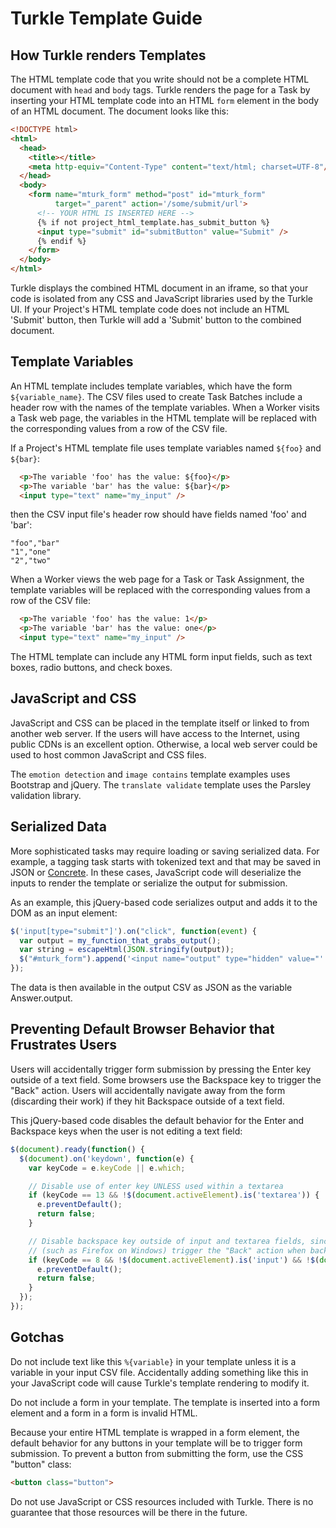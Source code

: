 # Turkle Template Guide #

## How Turkle renders Templates ##

The HTML template code that you write should not be a complete HTML
document with `head` and `body` tags.  Turkle renders the page for a
Task by inserting your HTML template code into an HTML `form` element
in the body of an HTML document.  The document looks like this:

``` html
<!DOCTYPE html>
<html>
  <head>
    <title></title>
    <meta http-equiv="Content-Type" content="text/html; charset=UTF-8"/>
  </head>
  <body>
    <form name="mturk_form" method="post" id="mturk_form"
          target="_parent" action='/some/submit/url'>
      <!-- YOUR HTML IS INSERTED HERE -->
      {% if not project_html_template.has_submit_button %}
      <input type="submit" id="submitButton" value="Submit" />
      {% endif %}
    </form>
  </body>
</html>
```

Turkle displays the combined HTML document in an iframe, so that your
code is isolated from any CSS and JavaScript libraries used by the
Turkle UI.  If your Project's HTML template code does not include an
HTML 'Submit' button, then Turkle will add a 'Submit' button to the
combined document.

## Template Variables ##

An HTML template includes template variables, which have the form
`${variable_name}`.  The CSV files used to create Task Batches include
a header row with the names of the template variables.  When a Worker
visits a Task web page, the variables in the HTML template will be
replaced with the corresponding values from a row of the CSV file.

If a Project's HTML template file uses template variables named
`${foo}` and `${bar}`:

``` html
  <p>The variable 'foo' has the value: ${foo}</p>
  <p>The variable 'bar' has the value: ${bar}</p>
  <input type="text" name="my_input" />
```

then the CSV input file's header row should have fields named 'foo'
and 'bar':

    "foo","bar"
	"1","one"
	"2","two"

When a Worker views the web page for a Task or Task Assignment, the
template variables will be replaced with the corresponding values from
a row of the CSV file:

``` html
  <p>The variable 'foo' has the value: 1</p>
  <p>The variable 'bar' has the value: one</p>
  <input type="text" name="my_input" />
```

The HTML template can include any HTML form input fields, such as text
boxes, radio buttons, and check boxes.

## JavaScript and CSS ##

JavaScript and CSS can be placed in the template itself or linked to from
another web server. If the users will have access to the Internet, using
public CDNs is an excellent option. Otherwise, a local web server could
be used to host common JavaScript and CSS files.

The `emotion detection` and `image contains` template examples uses
Bootstrap and jQuery. The `translate validate` template uses the
Parsley validation library.

## Serialized Data ##

More sophisticated tasks may require loading or saving serialized data.
For example, a tagging task starts with tokenized text and that may be
saved in JSON or [Concrete](https://github.com/hltcoe/concrete).
In these cases, JavaScript code will deserialize the inputs to render
the template or serialize the output for submission.

As an example, this jQuery-based code serializes output and adds it to
the DOM as an input element:

```javascript
$('input[type="submit"]').on("click", function(event) {
  var output = my_function_that_grabs_output();
  var string = escapeHtml(JSON.stringify(output));
  $("#mturk_form").append('<input name="output" type="hidden" value="' + string + '">');
});
```
The data is then available in the output CSV as JSON as the variable Answer.output.

## Preventing Default Browser Behavior that Frustrates Users ##

Users will accidentally trigger form submission by pressing the Enter
key outside of a text field.  Some browsers use the Backspace key to
trigger the "Back" action.  Users will accidentally navigate away from
the form (discarding their work) if they hit Backspace outside of a
text field.

This jQuery-based code disables the default behavior for the Enter and
Backspace keys when the user is not editing a text field:

```javascript
$(document).ready(function() {
  $(document).on('keydown', function(e) {
    var keyCode = e.keyCode || e.which;

    // Disable use of enter key UNLESS used within a textarea
    if (keyCode == 13 && !$(document.activeElement).is('textarea')) {
      e.preventDefault();
      return false;
    }

    // Disable backspace key outside of input and textarea fields, since some browsers
    // (such as Firefox on Windows) trigger the "Back" action when backspace is pressed
    if (keyCode == 8 && !$(document.activeElement).is('input') && !$(document.activeElement).is('textarea')) {
      e.preventDefault();
      return false;
    }
  });
});
```

## Gotchas ##

Do not include text like this `%{variable}` in your template unless it is 
a variable in your input CSV file. Accidentally adding something like this
in your JavaScript code will cause Turkle's template rendering to modify it.

Do not include a form in your template. The template is inserted into a form
element and a form in a form is invalid HTML.

Because your entire HTML template is wrapped in a form element, the
default behavior for any buttons in your template will be to trigger
form submission.  To prevent a button from submitting the form, use
the CSS "button" class:

``` html
<button class="button">
```

Do not use JavaScript or CSS resources included with Turkle. There is no
guarantee that those resources will be there in the future. 
